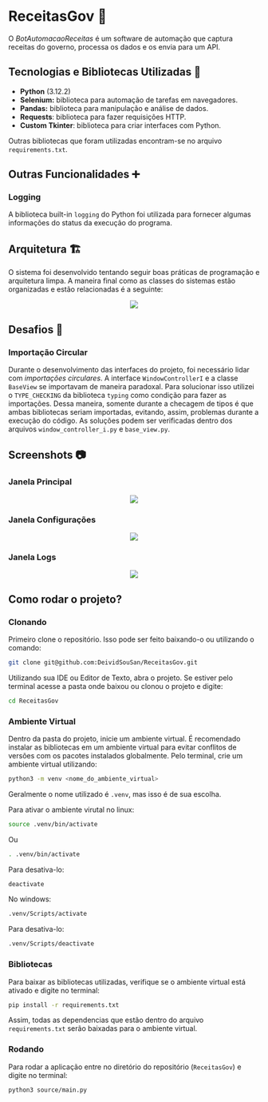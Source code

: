 # ReceitasGov 🧾

O *BotAutomacaoReceitas* é um software de automação que captura receitas do governo, processa os dados e os envia para um API.

## Tecnologias e Bibliotecas Utilizadas 📝
- **Python** (3.12.2)
- **Selenium:** biblioteca para automação de tarefas em navegadores.
- **Pandas:** biblioteca para manipulação e análise de dados.
- **Requests**: biblioteca para fazer requisições HTTP.
- **Custom Tkinter**: biblioteca para criar interfaces com Python.

Outras bibliotecas que foram utilizadas encontram-se no arquivo `requirements.txt`.

## Outras Funcionalidades ➕
### Logging
A biblioteca built-in `logging` do Python foi utilizada para fornecer algumas informações do status da execução do programa.

## Arquitetura 🏗
O sistema foi desenvolvido tentando seguir boas práticas de programação e arquitetura limpa. A maneira final como as classes do sistemas estão organizadas e estão relacionadas é a seguinte:

<div align="center">
  <img src="https://github.com/user-attachments/assets/4a15ab22-e56f-4b3f-ac28-f52adb104687"/>
</div>

## Desafios 🥊
### Importação Circular
Durante o desenvolvimento das interfaces do projeto, foi necessário lidar com *importações circulares*. A interface `WindowControllerI` e a classe `BaseView` se importavam de maneira paradoxal. Para solucionar isso utilizei o `TYPE_CHECKING` da biblioteca `typing` como condição para fazer as importações. Dessa maneira, somente durante a checagem de tipos é que ambas bibliotecas seriam importadas, evitando, assim, problemas durante a execução do código. As soluções podem ser verificadas dentro dos arquivos `window_controller_i.py` e `base_view.py`.

## Screenshots 📷
### Janela Principal
<div align="center">
  <img src="https://github.com/user-attachments/assets/cc873038-afeb-4a02-a151-e918750b4242"/>
</div>

### Janela Configurações
<div align="center">
  <img src="https://github.com/user-attachments/assets/f1aaacaa-0282-4d06-b616-c4d23bf944c9"/>
</div>

### Janela Logs
<div align="center">
  <img src="https://github.com/user-attachments/assets/807617f5-4219-4fdd-9c27-c4b7225a3a72"/>
</div>

## Como rodar o projeto?

### Clonando

Primeiro clone o repositório. Isso pode ser feito baixando-o ou utilizando o comando:

```bash
git clone git@github.com:DeividSouSan/ReceitasGov.git
```

Utilizando sua IDE ou Editor de Texto, abra o projeto. Se estiver pelo terminal acesse a pasta onde baixou ou clonou o projeto e digite:

```bash
cd ReceitasGov
```

### Ambiente Virtual

Dentro da pasta do projeto, inicie um ambiente virtual. É recomendado instalar as bibliotecas em um ambiente virtual para evitar conflitos de versões com os pacotes instalados globalmente. Pelo terminal, crie um ambiente virtual utilizando:

```bash
python3 -m venv <nome_do_ambiente_virtual>
```

Geralmente o nome utilizado é `.venv`, mas isso é de sua escolha.

Para ativar o ambiente virutal no linux:

```bash
source .venv/bin/activate
```

Ou

```bash
. .venv/bin/activate
```

Para desativa-lo:

```bash
deactivate
```

No windows:
```bash
.venv/Scripts/activate
```

Para desativa-lo:

```bash
.venv/Scripts/deactivate
```

### Bibliotecas
Para baixar as bibliotecas utilizadas, verifique se o ambiente virtual está ativado e digite no terminal:

```bash
pip install -r requirements.txt
```

Assim, todas as dependencias que estão dentro do arquivo `requirements.txt` serão baixadas para o ambiente virtual.

### Rodando
Para rodar a aplicação entre no diretório do repositório (`ReceitasGov`) e digite no terminal:

```bash
python3 source/main.py
```
